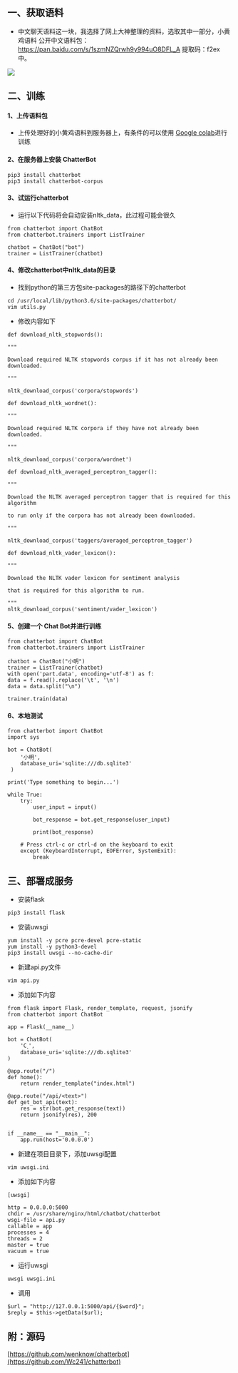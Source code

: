
##  一、获取语料

* 中文聊天语料这一块，我选择了网上大神整理的资料，选取其中一部分，小黄鸡语料
公开中文语料包：https://pan.baidu.com/s/1szmNZQrwh9y994uO8DFL_A 提取码：f2ex 中。

![](https://upload-images.jianshu.io/upload_images/21643577-f3b7f711f401a90a.png?imageMogr2/auto-orient/strip%7CimageView2/2/w/600)


## 二、训练

#### 1、上传语料包 
* 上传处理好的小黄鸡语料到服务器上，有条件的可以使用 [Google colab](https://colab.research.google.com/notebooks/welcome.ipynb)进行训练

#### 2、在服务器上安装 ChatterBot
```
pip3 install chatterbot
pip3 install chatterbot-corpus
```

#### 3、试运行chatterbot
* 运行以下代码将会自动安装nltk_data，此过程可能会很久
```
from chatterbot import ChatBot
from chatterbot.trainers import ListTrainer

chatbot = ChatBot("bot")
trainer = ListTrainer(chatbot)
```

#### 4、修改chatterbot中nltk_data的目录
* 找到python的第三方包site-packages的路径下的chatterbot
```
cd /usr/local/lib/python3.6/site-packages/chatterbot/
vim utils.py
```
* 修改内容如下
```
def download_nltk_stopwords():

"""

Download required NLTK stopwords corpus if it has not already been downloaded.

"""

nltk_download_corpus('corpora/stopwords')

def download_nltk_wordnet():

"""

Download required NLTK corpora if they have not already been downloaded.

"""

nltk_download_corpus('corpora/wordnet')

def download_nltk_averaged_perceptron_tagger():

"""

Download the NLTK averaged perceptron tagger that is required for this algorithm

to run only if the corpora has not already been downloaded.

"""

nltk_download_corpus('taggers/averaged_perceptron_tagger')

def download_nltk_vader_lexicon():

"""

Download the NLTK vader lexicon for sentiment analysis

that is required for this algorithm to run.

"""
nltk_download_corpus('sentiment/vader_lexicon')
```

#### 5、创建一个 Chat Bot并进行训练
```
from chatterbot import ChatBot
from chatterbot.trainers import ListTrainer

chatbot = ChatBot("小明")
trainer = ListTrainer(chatbot)
with open('part.data', encoding='utf-8') as f:
data = f.read().replace('\t', '\n')
data = data.split("\n")

trainer.train(data)
```

#### 6、本地测试
```
from chatterbot import ChatBot
import sys

bot = ChatBot(
    '小明',
    database_uri='sqlite:///db.sqlite3'
 )
 
print('Type something to begin...')
 
while True:
    try:
        user_input = input()

        bot_response = bot.get_response(user_input)

        print(bot_response)

    # Press ctrl-c or ctrl-d on the keyboard to exit
    except (KeyboardInterrupt, EOFError, SystemExit):
        break
```


## 三、部署成服务
* 安装flask
```
pip3 install flask
```
* 安装uwsgi
```
yum install -y pcre pcre-devel pcre-static
yum install -y python3-devel
pip3 install uwsgi --no-cache-dir
```
* 新建api.py文件
```
vim api.py
```
* 添加如下内容
```
from flask import Flask, render_template, request, jsonify
from chatterbot import ChatBot
 
app = Flask(__name__)
 
bot = ChatBot(
    'С˼',
    database_uri='sqlite:///db.sqlite3'
)

@app.route("/")
def home():
	return render_template("index.html")

@app.route("/api/<text>")
def get_bot_api(text):
    res = str(bot.get_response(text))
    return jsonify(res), 200


if __name__ == "__main__":
	app.run(host='0.0.0.0')
```

* 新建在项目目录下，添加uwsgi配置
```
vim uwsgi.ini
```
* 添加如下内容
```
[uwsgi]

http = 0.0.0.0:5000
chdir = /usr/share/nginx/html/chatbot/chatterbot
wsgi-file = api.py
callable = app
processes = 4
threads = 2
master = true
vacuum = true
```
* 运行uwsgi
```
uwsgi uwsgi.ini
```
* 调用
```
$url = "http://127.0.0.1:5000/api/{$word}";
$reply = $this->getData($url);
```

## 附：源码
[https://github.com/wenknow/chatterbot](https://github.com/Wc241/chatterbot)
